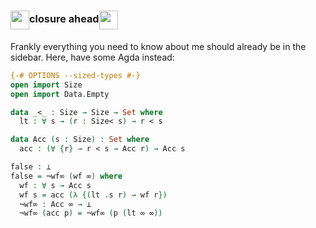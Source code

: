 <h1> <img src="https://ionathan.ch/favicon.png" width="30px"/><sup><sub><sup>closure ahead</sup></sub></sup><img src="https://ionathan.ch/favicon.png" width="30px"/> </h1>

Frankly everything you need to know about me should already be in the sidebar. Here, have some Agda instead:

```agda
{-# OPTIONS --sized-types #-}
open import Size
open import Data.Empty

data _<_ : Size → Size → Set where
  lt : ∀ s → (r : Size< s) → r < s

data Acc (s : Size) : Set where
  acc : (∀ {r} → r < s → Acc r) → Acc s

false : ⊥
false = ¬wf∞ (wf ∞) where
  wf : ∀ s → Acc s
  wf s = acc (λ {(lt .s r) → wf r})
  ¬wf∞ : Acc ∞ → ⊥
  ¬wf∞ (acc p) = ¬wf∞ (p (lt ∞ ∞))
```

<!-- <b>ion·a·thanch</b> [jɑːnəθənt͡ʃ] <i>abbr.</i> <b>ion·chy</b> [jɑːnt͡ʃi] <i>n.</i> The cybrespatial identity of the being known as <b>Jonathan Chan</b>. -->

